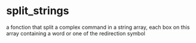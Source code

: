 # split_strings
a fonction that split a complex command in a string array, each box on this array containing a word or one of the redirection symbol
